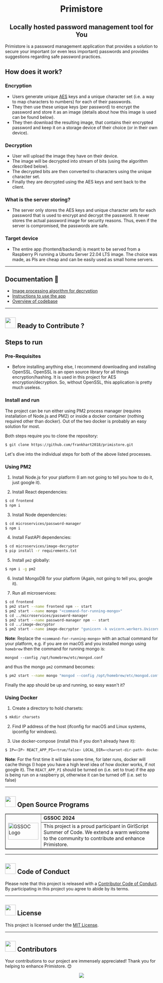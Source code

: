 # 
<div align="center">
  <h1>Primistore</h1>
  <h2>Locally hosted password management tool for You </h2>
</div>


Primistore is a password management application that provides a solution to secure your important (or even less important) passwords and provides suggestions regarding safe password practices.

## How does it work? 

### Encryption

- Users generate unique [AES](https://en.wikipedia.org/wiki/Advanced_Encryption_Standard) keys and a unique character set (i.e. a way to map characters to numbers) for each of their passwords.
- They then use these unique keys (per password) to encrypt the password and store it as an image (details about how this image is used can be found below).
- They then download the resulting image, that contains their encrypted password and keep it on a storage device of their choice (or in their own device).

### Decryption

- User will upload the image they have on their device.
- The image will be decrypted into stream of bits (using the algorithm described below).
- The decrypted bits are then converted to characters using the unique character set.
- Finally they are decrypted using the AES keys and sent back to the client.

### What is the server storing?

- The server only stores the AES keys and unique character sets for each password that is used to encrypt and decrypt the password. It never stores the actual password image for security reasons. Thus, even if the server is compromised, the passwords are safe.

### Target device

- The entire app (frontend/backend) is meant to be served from a Raspberry Pi running a Ubuntu Server 22.04 LTS image. The choice was made, as PIs are cheap and can be easily used as small home servers. 

<hr>

## Documentation 🔗

- [Image processing algorithm for decryption](https://github.com/frankhart2018/primistore/wiki/Image-processing-algorithm-for-decryption)
- [Instructions to use the app](https://github.com/frankhart2018/primistore/wiki/How-to-use-the-app%3F)
- [Overview of codebase](https://github.com/frankhart2018/primistore/wiki/Codebase)

<hr>

<div>
  <h2><img src="https://github.com/Meetjain1/wanderlust/assets/133582566/90f3930e-5a12-4a4e-8ac9-0dc7d5396adb" width="35" height="35"> Ready to Contribute ?</h2>
</div>

## Steps to run

### Pre-Requisites

- Before installing anything else, I recommend downloading and installing OpenSSL. OpenSSL is an open source library for all things encryption/hashing. It is used in this project for AES encryption/decryption. So, without OpenSSL, this application is pretty much useless. 

### Install and run

The project can be run either using PM2 process manager (requires installation of Node.js and PM2) or inside a docker container (nothing required other than docker). Out of the two docker is probably an easy solution for most.

Both steps require you to clone the repository:

```bash
$ git clone https://github.com/frankhart2018/primistore.git
```

Let's dive into the individual steps for both of the above listed processes.

### Using PM2

1. Install Node.js for your platform (I am not going to tell you how to do it, just google it).

2. Install React dependencies:

```bash
$ cd frontend
$ npm i
```

3. Install Node dependencies:

```bash
$ cd microservices/password-manager
$ npm i
```

4. Install FastAPI dependencies:

```bash
$ cd microservices/image-decryptor
$ pip install -r requirements.txt
```

5. Install `pm2` globally:

```bash
$ npm i -g pm2
```

6. Install MongoDB for your platform (Again, not going to tell you, google it).

7. Run all microservices:

```bash
$ cd frontend
$ pm2 start --name frontend npm -- start
$ pm2 start --name mongo "<command-for-running-mongo>"
$ cd ../microservices/password-manager
$ pm2 start --name password-manager npm -- start
$ cd ../image-decryptor
$ pm2 start --name image-decryptor "gunicorn -k uvicorn.workers.UvicornWorker app:app"
```

**Note**: Replace the `<command-for-running-mongo>` with an actual command for your platform, e.g. if you are on macOS and you installed mongo using `homebrew` then the command for running mongo is:

```
mongod --config /opt/homebrew/etc/mongod.conf
```

and thus the mongo `pm2` command becomes:

```bash
$ pm2 start --name mongo "mongod --config /opt/homebrew/etc/mongod.conf"
```

Finally the app should be up and running, so easy wasn't it?

### Using Docker

1. Create a directory to hold charsets:

```bash
$ mkdir charsets
```

2. Find IP address of the host (ifconfig for macOS and Linux systems, ipconfig for windows).

3. Use docker-compose (install this if you don't already have it):

```bash
$ IP=<IP> REACT_APP_PI=<true/false> LOCAL_DIR=<charset-dir-path> docker-compose up -d
```

**Note**: For the first time it will take some time, for later runs, docker will cache things (I hope you have a high level idea of how docker works, if not google it). The `REACT_APP_PI` should be turned on (i.e. set to true) if the app is being run on a raspberry pi, otherwise it can be turned off (i.e. set to false)

<hr>

<!-- Open Source Programs -->
  <div>
    <h2><img src="https://github.com/Tarikul-Islam-Anik/Animated-Fluent-Emojis/blob/master/Emojis/Hand%20gestures/Flexed%20Biceps.png?raw=true" width="35" height="35" > Open Source Programs</h2>
  </div>

  <table border="1" cellpadding="10">
        <tr>
            <td rowspan="2">
                <img src="https://github.com/Meetjain1/wanderlust/assets/133582566/21b2bc42-bdd5-487a-a083-1b262c2f6d9b" alt="GSSOC Logo" width="100" height="55">
            </td>
            <td>
                <strong>GSSOC 2024</strong>
            </td>
        </tr>
        <tr>
            <td>
                This project is a proud participant in GirlScript Summer of Code. We extend a warm welcome to the community to contribute and enhance Primistore.
            </td>
        </tr>
    </table>

<hr>

<!-- Code of conduct -->
<div>
<h2><img src = "https://raw.githubusercontent.com/Tarikul-Islam-Anik/Animated-Fluent-Emojis/master/Emojis/Hand%20gestures/Handshake.png" width="35" height="35"> Code of Conduct</h2>
</div>

Please note that this project is released with a [Contributor Code of Conduct](./CODE_OF_CONDUCT.md). By participating in this project you agree to abide by its terms.

<hr>

<!-- License -->
<div>
<h2><img src = "https://raw.githubusercontent.com/Tarikul-Islam-Anik/Animated-Fluent-Emojis/master/Emojis/Objects/Page%20with%20Curl.png" width="35" height="35"> License</h2>
</div>

This project is licensed under the [MIT License](./LICENSE).

<hr>

 <!-- Cotributors -->
<div>
  <h2><img src="https://raw.githubusercontent.com/Tarikul-Islam-Anik/Animated-Fluent-Emojis/master/Emojis/Smilies/Red%20Heart.png" width="35" height="35"> Contributors</h2>
</div>

Your contributions to our project are immensely appreciated! Thank you for helping to enhance Primistore. 😊

<center>
<a href="https://github.com/frankhart2018/primistore/graphs/contributors">
  <img src="https://contrib.rocks/image?repo=frankhart2018/primistore" />
</a>
</center>

